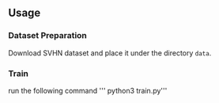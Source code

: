 ## Usage

### Dataset Preparation
Download SVHN dataset and place it under the directory `data`.


### Train
run the following command ''' python3 train.py'''